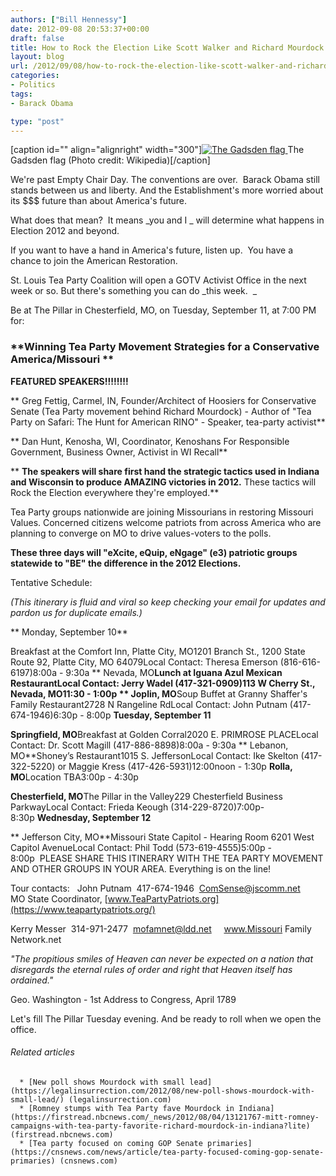 ```yaml
---
authors: ["Bill Hennessy"]
date: 2012-09-08 20:53:37+00:00
draft: false
title: How to Rock the Election Like Scott Walker and Richard Mourdock
layout: blog
url: /2012/09/08/how-to-rock-the-election-like-scott-walker-and-richard-mourdock/
categories:
- Politics
tags:
- Barack Obama

type: "post"
---
```


[caption id="" align="alignright" width="300"][![The Gadsden flag](https://upload.wikimedia.org/wikipedia/commons/thumb/d/d8/Gadsden_flag.svg/300px-Gadsden_flag.svg.png)
](https://commons.wikipedia.org/wiki/File:Gadsden_flag.svg) The Gadsden flag (Photo credit: Wikipedia)[/caption]

We're past Empty Chair Day. The conventions are over.  Barack Obama still stands between us and liberty. And the Establishment's more worried about its $$$ future than about America's future.

What does that mean?  It means _you and I _ will determine what happens in Election 2012 and beyond.

If you want to have a hand in America's future, listen up.  You have a chance to join the American Restoration.

St. Louis Tea Party Coalition will open a GOTV Activist Office in the next week or so. But there's something you can do _this week.  _

Be at The Pillar in Chesterfield, MO, on Tuesday, September 11, at 7:00 PM for:


### **Winning Tea Party Movement Strategies for a Conservative America/Missouri **


**FEATURED SPEAKERS!!!!!!!!**

** Greg Fettig, Carmel, IN, Founder/Architect of Hoosiers for Conservative Senate (Tea Party movement behind Richard Mourdock) - Author of "Tea Party on Safari: The Hunt for American RINO" - Speaker, tea-party activist**

** Dan Hunt, Kenosha, WI, Coordinator, Kenoshans For Responsible Government, Business Owner, Activist in WI Recall**

** **The speakers will share first hand the strategic tactics used in Indiana and Wisconsin to produce AMAZING victories in 2012.** These tactics will Rock the Election everywhere they're employed.**

Tea Party groups nationwide are joining Missourians in restoring Missouri Values. Concerned citizens welcome patriots from across America who are planning to converge on MO to drive values-voters to the polls.

**These three days will "eXcite, eQuip, eNgage" (e3) patriotic groups statewide to "BE" the difference in the 2012 Elections.**

Tentative Schedule:

_(This itinerary is fluid and viral so keep checking your email for updates and pardon us for duplicate emails.)_

** Monday, September 10**

Breakfast at the Comfort Inn, Platte City, MO1201 Branch St., 1200 State Route 92, Platte City, MO 64079Local Contact: Theresa Emerson (816-616-6197)8:00a - 9:30a ** Nevada, MO**Lunch at Iguana Azul Mexican RestaurantLocal Contact: Jerry Wadel (417-321-0909)113 W Cherry St., Nevada, MO11:30 - 1:00p ** Joplin, MO**Soup Buffet at Granny Shaffer's Family Restaurant2728 N Rangeline RdLocal Contact: John Putnam (417-674-1946)6:30p - 8:00p **Tuesday, September 11**

**Springfield, MO**Breakfast at Golden Corral2020 E. PRIMROSE PLACELocal Contact: Dr. Scott Magill (417-886-8898)8:00a - 9:30a ** Lebanon, MO**Shoney’s Restaurant1015 S. JeffersonLocal Contact: Ike Skelton (417-322-5220) or Maggie Kress (417-426-5931)12:00noon - 1:30p **Rolla, MO**Location TBA3:00p - 4:30p 

**Chesterfield, MO**The Pillar in the Valley229 Chesterfield Business ParkwayLocal Contact: Frieda Keough (314-229-8720)7:00p-8:30p **Wednesday, September 12**

** Jefferson City, MO**Missouri State Capitol - Hearing Room 6201 West Capitol AvenueLocal Contact: Phil Todd (573-619-4555)5:00p - 8:00p  PLEASE SHARE THIS ITINERARY WITH THE TEA PARTY MOVEMENT AND OTHER GROUPS IN YOUR AREA. Everything is on the line!

Tour contacts:   John Putnam  417-674-1946  [ComSense@jscomm.net](mailto:ComSense@jscomm.net)     MO State Coordinator, [www.TeaPartyPatriots.org](https://www.teapartypatriots.org/)

Kerry Messer  314-971-2477  [mofamnet@ldd.net](mailto:mofamnet@ldd.net)     www.Missouri Family Network.net

_"The propitious smiles of Heaven can never be expected on a nation that disregards the eternal rules of order and right that Heaven itself has ordained."_

Geo. Washington - 1st Address to Congress, April 1789

Let's fill The Pillar Tuesday evening. And be ready to roll when we open the office.


###### Related articles





	  * [New poll shows Mourdock with small lead](https://legalinsurrection.com/2012/08/new-poll-shows-mourdock-with-small-lead/) (legalinsurrection.com)
	  * [Romney stumps with Tea Party fave Mourdock in Indiana](https://firstread.nbcnews.com/_news/2012/08/04/13121767-mitt-romney-campaigns-with-tea-party-favorite-richard-mourdock-in-indiana?lite) (firstread.nbcnews.com)
	  * [Tea party focused on coming GOP Senate primaries](https://cnsnews.com/news/article/tea-party-focused-coming-gop-senate-primaries) (cnsnews.com)

